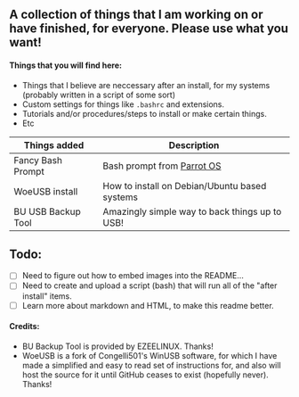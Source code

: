 ## A collection of things that I am working on or have finished, for everyone. Please use what you want!

#### Things that you will find here:
- Things that I believe are neccessary after an install, for my systems (probably written in a script of some sort)
- Custom settings for things like `.bashrc` and extensions.
- Tutorials and/or procedures/steps to install or make certain things.
- Etc




Things added | Description
------------ | -------------
Fancy Bash Prompt| Bash prompt from [Parrot OS](https://parrotlinux.org/)
WoeUSB install | How to install on Debian/Ubuntu based systems
BU USB Backup Tool| Amazingly simple way to back things up to USB!


## Todo:

- [ ] Need to figure out how to embed images into the README...
- [ ] Need to create and upload a script (bash) that will run all of the "after install" items.
- [ ] Learn more about markdown and HTML, to make this readme better.

#### Credits:

- BU Backup Tool is provided by EZEELINUX. Thanks!
- WoeUSB is a fork of Congelli501's WinUSB software, for which I have made a simplified and easy to read set of instructions for, and also will host the source for it until GitHub ceases to exist (hopefully never). Thanks!
